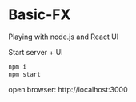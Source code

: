# Basic-FX
Playing with node.js and React UI

Start server + UI
```bash
npm i
npm start
```
 open browser: http://localhost:3000
